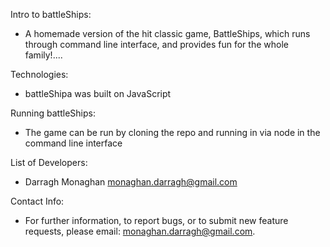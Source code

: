 Intro to battleShips:
- A homemade version of the hit classic game, BattleShips, which runs through command line interface, and provides fun for the whole family!....

Technologies:
- battleShipa was built on JavaScript

Running battleShips:
- The game can be run by cloning the repo and running in via node in the command line interface

List of Developers:
- Darragh Monaghan       monaghan.darragh@gmail.com

Contact Info:
- For further information, to report bugs, or to submit new feature requests, please email: monaghan.darragh@gmail.com.

